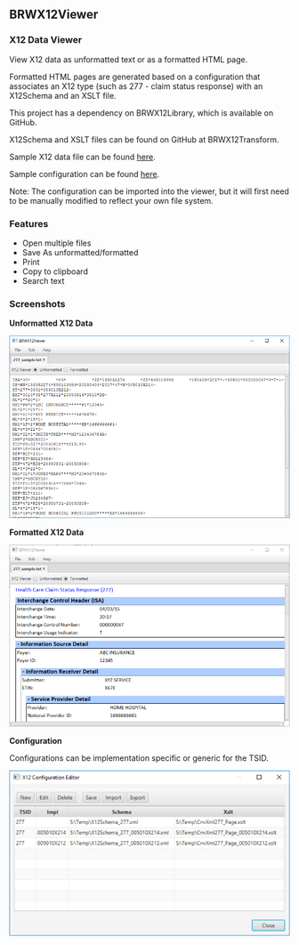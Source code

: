 ## BRWX12Viewer
### X12 Data Viewer

View X12 data as unformatted text or as a formatted HTML page. 

Formatted HTML pages are generated based on a configuration that associates an X12 type (such as 277 - claim status response) with an X12Schema and an XSLT file.

This project has a dependency on BRWX12Library, which is available on GitHub.

X12Schema and XSLT files can be found on GitHub at BRWX12Transform.

Sample X12 data file can be found [here](./samples/277_sample.txt).

Sample configuration can be found [here](./samples/config_sample.xml).

Note: The configuration can be imported into the viewer, but it will first need to be manually modified to reflect your own file system.
 
### Features

* Open multiple files
* Save As unformatted/formatted
* Print
* Copy to clipboard
* Search text

### Screenshots

**Unformatted X12 Data**

![unformatted image](images/unformatted.PNG)


**Formatted X12 Data**

![formatted image](images/formatted.PNG)


**Configuration**

Configurations can be implementation specific or generic for the TSID.

![config image](images/config.PNG)